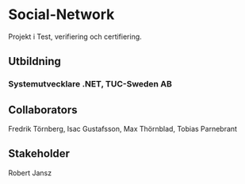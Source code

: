 # Social-Network
Projekt i Test, verifiering och certifiering. 
## Utbildning
### Systemutvecklare .NET, TUC-Sweden AB
## Collaborators
Fredrik Törnberg, Isac Gustafsson, Max Thörnblad, Tobias Parnebrant
## Stakeholder
Robert Jansz

